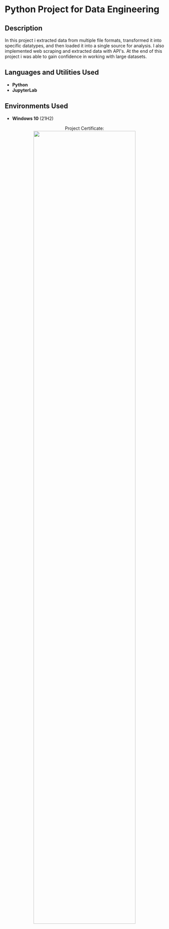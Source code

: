 <h1>Python Project for Data Engineering</h1>

<h2>Description</h2>
In this project i extracted data from multiple file formats, transformed it into specific datatypes, and then loaded it into a single source for analysis. I also implemented web scraping and extracted data with API's. At the end of this project i was able to gain confidence in working with large datasets.
<br />


<h2>Languages and Utilities Used</h2>

- <b>Python</b> 
- <b>JupyterLab</b>

<h2>Environments Used </h2>

- <b>Windows 10</b> (21H2)

<p align="center">
Project Certificate: <br/>
<img src="https://imgur.com/a/Y4folDu" height="80%" width="80%"/>
<br />

<!--
 ```diff
- text in red
+ text in green
! text in orange
# text in gray
@@ text in purple (and bold)@@
```
--!>
